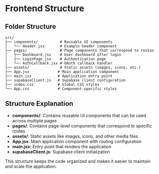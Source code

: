 # Frontend Structure

## Folder Structure

```
src/
├── components/          # Reusable UI components
│   └── Header.jsx       # Example header component
├── pages/               # Page components that correspond to routes
│   ├── Dashboard.jsx    # User dashboard after login
│   ├── LoginPage.jsx    # Authentication page
│   └── AuthCallback.jsx # OAuth callback handler
├── assets/              # Static assets (images, icons, etc.)
├── App.jsx             # Main application component
├── main.jsx            # Application entry point
├── supabaseClient.js   # Supabase client configuration
├── index.css           # Global CSS styles
└── App.css             # Component-specific styles
```

## Structure Explanation

- **components/**: Contains reusable UI components that can be used across multiple pages
- **pages/**: Contains page-level components that correspond to specific routes
- **assets/**: Static assets like images, icons, and other media files
- **App.jsx**: Main application component with routing configuration
- **main.jsx**: Entry point that renders the application
- **supabaseClient.js**: Supabase client initialization

This structure keeps the code organized and makes it easier to maintain and scale the application.